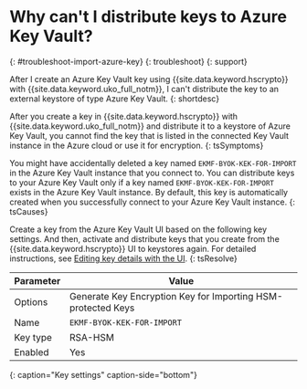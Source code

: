 # Why can't I distribute keys to Azure Key Vault?
{: #troubleshoot-import-azure-key}
{: troubleshoot}
{: support}

After I create an Azure Key Vault key using {{site.data.keyword.hscrypto}} with {{site.data.keyword.uko_full_notm}}, I can't distribute the key to an external keystore of type Azure Key Vault.
{: shortdesc}

After you create a key in {{site.data.keyword.hscrypto}} with {{site.data.keyword.uko_full_notm}} and distribute it to a keystore of Azure Key Vault, you cannot find the key that is listed in the connected Key Vault instance in the Azure cloud or use it for encryption.
{: tsSymptoms}

You might have accidentally deleted a key named `EKMF-BYOK-KEK-FOR-IMPORT` in the Azure Key Vault instance that you connect to. You can distribute keys to your Azure Key Vault only if a key named `EKMF-BYOK-KEK-FOR-IMPORT` exists in the Azure Key Vault instance. By default, this key is automatically created when you successfully connect to your Azure Key Vault instance. 
{: tsCauses}

Create a key from the Azure Key Vault UI based on the following key settings. And then, activate and distribute keys that you create from the {{site.data.keyword.hscrypto}} UI to keystores again. For detailed instructions, see [Editing key details with the UI](/docs/hs-crypto?topic=hs-crypto-edit-kms-keys).
{: tsResolve}


| Parameter | Value |
| --------- | ----- |
| Options   | Generate Key Encryption Key for Importing HSM-protected Keys |
| Name      | `EKMF-BYOK-KEK-FOR-IMPORT` |
| Key type  | RSA-HSM |
| Enabled   | Yes     |
{: caption="Key settings" caption-side="bottom"}
